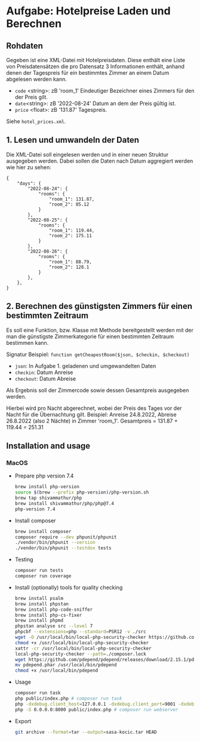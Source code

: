 # Aufgabe: Hotelpreise Laden und Berechnen #

## Rohdaten ##
Gegeben ist eine XML-Datei mit Hotelpreisdaten. 
Diese enthält eine Liste von Preisdatensätzen die pro Datensatz 3 Informationen enthält, anhand denen der Tagespreis für ein bestimmtes Zimmer an einem Datum abgelesen werden kann.
* `code` \<string\>: zB 'room_1' Eindeutiger Bezeichner eines Zimmers für den der Preis gilt.
* `date`\<string\>: zB '2022-08-24' Datum an dem der Preis gültig ist.
* `price` \<float\>: zB '131.87' Tagespreis.

Siehe `hotel_prices.xml`.

## 1. Lesen und umwandeln der Daten ##

Die XML-Datei soll eingelesen werden und in einer neuen Struktur ausgegeben werden. Dabei sollen die Daten nach Datum aggregiert werden wie hier zu sehen:

    {
        "days": {
            "2022-08-24": {
                "rooms": {
                    "room_1": 131.87,
                    "room_2": 85.12
                }
            },
            "2022-08-25": {
                "rooms": {
                    "room_1": 119.44,
                    "room_2": 175.11
                }
            },
            "2022-08-26": {
                "rooms": {
                    "room_1": 88.79,
                    "room_2": 128.1
                }
            },
        },
    }

## 2. Berechnen des günstigsten Zimmers für einen bestimmten Zeitraum ##

Es soll eine Funktion, bzw. Klasse mit Methode bereitgestellt werden mit der man die günstigste Zimmerkategorie für einen bestimmten Zeitraum bestimmen kann.

Signatur Beispiel:
`function getCheapestRoom($json, $checkin, $checkout)`
* `json`: In Aufgabe 1. geladenen und umgewandelten Daten
* `checkin`: Datum Anreise
* `checkout`: Datum Abreise

Als Ergebnis soll der Zimmercode sowie dessen Gesamtpreis ausgegeben werden.

Hierbei wird pro Nacht abgerechnet, wobei der Preis des Tages vor der Nacht für die Übernachtung gilt.
Beispiel: Anreise 24.8.2022, Abreise 26.8.2022 (also 2 Nächte) in Zimmer 'room_1'. Gesamtpreis = 131.87 + 119.44 = 251.31

## Installation and usage

### MacOS

- Prepare php version 7.4
  ```bash
  brew install php-version
  source $(brew --prefix php-version)/php-version.sh
  brew tap shivammathur/php
  brew install shivammathur/php/php@7.4
  php-version 7.4
  ```
- Install composer
  ```bash
  brew install composer
  composer require --dev phpunit/phpunit
  ./vendor/bin/phpunit --version
  ./vendor/bin/phpunit --testdox tests
  ```
- Testing  
  ```bash
  composer run tests
  composer run coverage
  ```
- Install (optionally) tools for quality checking
  ```bash
  brew install psalm
  brew install phpstan
  brew install php-code-sniffer
  brew install php-cs-fixer
  brew install phpmd
  phpstan analyse src --level 7
  phpcbf --extensions=php --standard=PSR12 -v ./src
  wget -O /usr/local/bin/local-php-security-checker https://github.com/fabpot/local-php-security-checker/releases/download/v2.0.6/local-php-security-checker_2.0.6_darwin_arm64
  chmod +x /usr/local/bin/local-php-security-checker
  xattr -cr /usr/local/bin/local-php-security-checker
  local-php-security-checker --path=./composer.lock
  wget https://github.com/pdepend/pdepend/releases/download/2.15.1/pdepend.phar
  mv pdepend.phar /usr/local/bin/pdepend
  chmod +x /usr/local/bin/pdepend
  ```
- Usage
  ```bash
  composer run task
  php public/index.php # composer run task
  php -dxdebug.client_host=127.0.0.1 -dxdebug.client_port=9001 -dxdebug.discover_client_host=false -dxdebug.idekey="PHPSTORM" -dxdebug.mode=coverage,debug public/index.php # composer run xdebug
  php -S 0.0.0.0:8000 public/index.php # composer run webserver
  ```
- Export
  ```bash
  git archive --format=tar --output=sasa-kocic.tar HEAD
  ```
